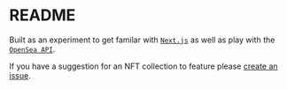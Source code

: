 # README

Built as an experiment to get familar with [`Next.js`](https://nextjs.org/) as well as play with the [`OpenSea API`](https://docs.opensea.io/reference/api-overview).

If you have a suggestion for an NFT collection to feature please [create an issue]().
